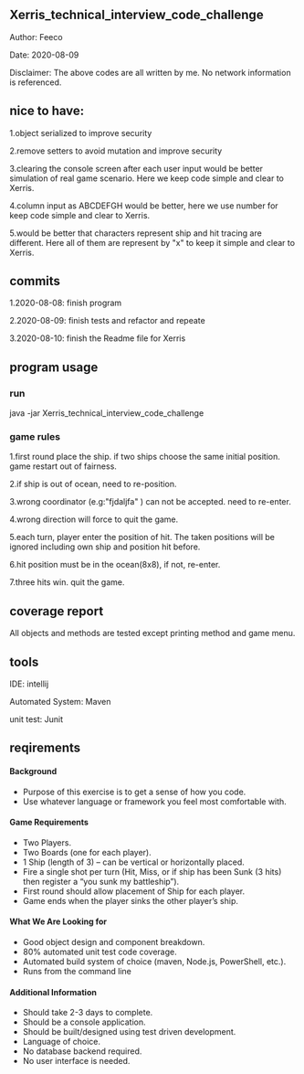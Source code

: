 Xerris_technical_interview_code_challenge
---
Author: Feeco

Date: 2020-08-09

Disclaimer: The above codes are all written by me. No network information is referenced.

## nice to have:

1.object serialized to improve security

2.remove setters to avoid mutation and improve security 

3.clearing the console screen after each user input would be better simulation of real game scenario. Here we keep code simple and clear to Xerris. 

4.column input as ABCDEFGH would be better, here we use number for keep code simple and clear to Xerris.

5.would be better that characters represent ship and hit tracing are different. Here all of them are represent by "x" to keep it simple and clear to Xerris.  

## commits
1.2020-08-08: finish program

2.2020-08-09: finish tests and refactor and repeate

3.2020-08-10: finish the Readme file for Xerris

## program usage

### run
java -jar Xerris_technical_interview_code_challenge

### game rules
1.first round place the ship. if two ships choose the same initial position. game restart out of fairness.

2.if ship is out of ocean, need to re-position.

3.wrong coordinator (e.g:"fjdaljfa" ) can not be accepted. need to re-enter.

4.wrong direction will force to quit the game.

5.each turn, player enter the position of hit. The taken positions will be ignored including own ship and position hit before.

6.hit position must be in the ocean(8x8), if not, re-enter.

7.three hits win. quit the game.

## coverage report

All objects and methods are tested except printing method and game menu.

## tools
IDE: intellij

Automated System: Maven

unit test: Junit

## reqirements

#### Background
- Purpose of this exercise is to get a sense of how you code.
- Use whatever language or framework you feel most comfortable with.

#### Game Requirements
- Two Players.
- Two Boards (one for each player).
- 1 Ship (length of 3) – can be vertical or horizontally placed.
- Fire a single shot per turn (Hit, Miss, or if ship has been Sunk (3 hits) then register a “you sunk my battleship”).
- First round should allow placement of Ship for each player.
- Game ends when the player sinks the other player’s ship.

#### What We Are Looking for
- Good object design and component breakdown.
- 80% automated unit test code coverage.
- Automated build system of choice (maven, Node.js, PowerShell, etc.).
- Runs from the command line

#### Additional Information
- Should take 2-3 days to complete.
- Should be a console application.
- Should be built/designed using test driven development.
- Language of choice.
- No database backend required.
- No user interface is needed.
